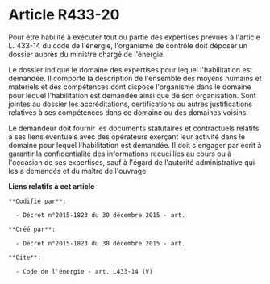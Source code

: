 # Article R433-20

Pour être habilité à exécuter tout ou partie des expertises prévues à l'article L. 433-14 du code de l'énergie, l'organisme
de contrôle doit déposer un dossier auprès du ministre chargé de l'énergie.

Le dossier indique le domaine des expertises pour lequel l'habilitation est demandée. Il comporte la description de
l'ensemble des moyens humains et matériels et des compétences dont dispose l'organisme dans le domaine pour lequel
l'habilitation est demandée ainsi que de son organisation. Sont jointes au dossier les accréditations, certifications ou
autres justifications relatives à ses compétences dans ce domaine ou des domaines voisins.

Le demandeur doit fournir les documents statutaires et contractuels relatifs à ses liens éventuels avec des opérateurs
exerçant leur activité dans le domaine pour lequel l'habilitation est demandée. Il doit s'engager par écrit à garantir la
confidentialité des informations recueillies au cours ou à l'occasion de ses expertises, sauf à l'égard de l'autorité
administrative qui les a demandés et du maître de l'ouvrage.

**Liens relatifs à cet article**

	**Codifié par**:

	  - Décret n°2015-1823 du 30 décembre 2015 - art.

	**Créé par**:

	  - Décret n°2015-1823 du 30 décembre 2015 - art.

	**Cite**:

	  - Code de l'énergie - art. L433-14 (V)
